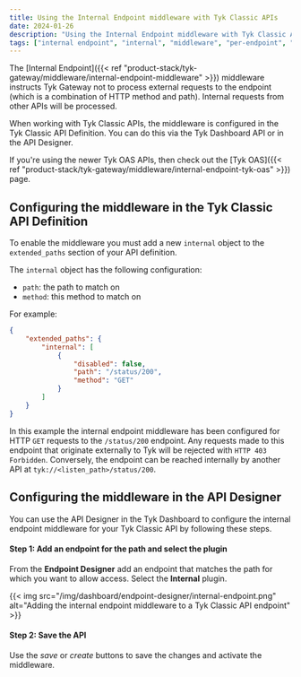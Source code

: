```yaml
---
title: Using the Internal Endpoint middleware with Tyk Classic APIs
date: 2024-01-26
description: "Using the Internal Endpoint middleware with Tyk Classic APIs"
tags: ["internal endpoint", "internal", "middleware", "per-endpoint", "Tyk Classic"]
---
```


The [Internal Endpoint]({{< ref "product-stack/tyk-gateway/middleware/internal-endpoint-middleware" >}}) middleware instructs Tyk Gateway not to process external requests to the endpoint (which is a combination of HTTP method and path). Internal requests from other APIs will be processed.

When working with Tyk Classic APIs, the middleware is configured in the Tyk Classic API Definition. You can do this via the Tyk Dashboard API or in the API Designer.

If you're using the newer Tyk OAS APIs, then check out the [Tyk OAS]({{< ref "product-stack/tyk-gateway/middleware/internal-endpoint-tyk-oas" >}}) page.

## Configuring the middleware in the Tyk Classic API Definition

To enable the middleware you must add a new `internal` object to the `extended_paths` section of your API definition.

The `internal` object has the following configuration:
 - `path`: the path to match on
 - `method`: this method to match on

For example:
```.json  {linenos=true, linenostart=1}
{
    "extended_paths": {
        "internal": [
            {
                "disabled": false,
                "path": "/status/200",
                "method": "GET"
            }
        ]
    }
}
```

In this example the internal endpoint middleware has been configured for HTTP `GET` requests to the `/status/200` endpoint. Any requests made to this endpoint that originate externally to Tyk will be rejected with `HTTP 403 Forbidden`. Conversely, the endpoint can be reached internally by another API at `tyk://<listen_path>/status/200`.

## Configuring the middleware in the API Designer

You can use the API Designer in the Tyk Dashboard to configure the internal endpoint middleware for your Tyk Classic API by following these steps.

#### Step 1: Add an endpoint for the path and select the plugin
From the **Endpoint Designer** add an endpoint that matches the path for which you want to allow access. Select the **Internal** plugin.

{{< img src="/img/dashboard/endpoint-designer/internal-endpoint.png" alt="Adding the internal endpoint middleware to a Tyk Classic API endpoint" >}}

#### Step 2: Save the API
Use the *save* or *create* buttons to save the changes and activate the middleware.
